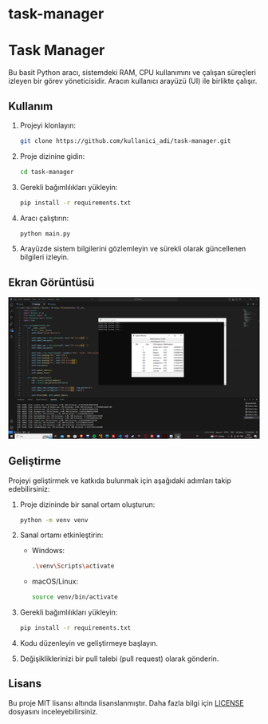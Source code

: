 # task-manager
# Task Manager

Bu basit Python aracı, sistemdeki RAM, CPU kullanımını ve çalışan süreçleri izleyen bir görev yöneticisidir. Aracın kullanıcı arayüzü (UI) ile birlikte çalışır.

## Kullanım

1. Projeyi klonlayın:

    ```bash
    git clone https://github.com/kullanici_adi/task-manager.git
    ```

2. Proje dizinine gidin:

    ```bash
    cd task-manager
    ```

3. Gerekli bağımlılıkları yükleyin:

    ```bash
    pip install -r requirements.txt
    ```

4. Aracı çalıştırın:

    ```bash
    python main.py
    ```

5. Arayüzde sistem bilgilerini gözlemleyin ve sürekli olarak güncellenen bilgileri izleyin.

## Ekran Görüntüsü

![Task Manager UI](image.png)

## Geliştirme

Projeyi geliştirmek ve katkıda bulunmak için aşağıdaki adımları takip edebilirsiniz:

1. Proje dizininde bir sanal ortam oluşturun:

    ```bash
    python -m venv venv
    ```

2. Sanal ortamı etkinleştirin:

    - Windows:

        ```bash
        .\venv\Scripts\activate
        ```

    - macOS/Linux:

        ```bash
        source venv/bin/activate
        ```

3. Gerekli bağımlılıkları yükleyin:

    ```bash
    pip install -r requirements.txt
    ```

4. Kodu düzenleyin ve geliştirmeye başlayın.

5. Değişikliklerinizi bir pull talebi (pull request) olarak gönderin.

## Lisans

Bu proje MIT lisansı altında lisanslanmıştır. Daha fazla bilgi için [LICENSE](LICENSE) dosyasını inceleyebilirsiniz.
